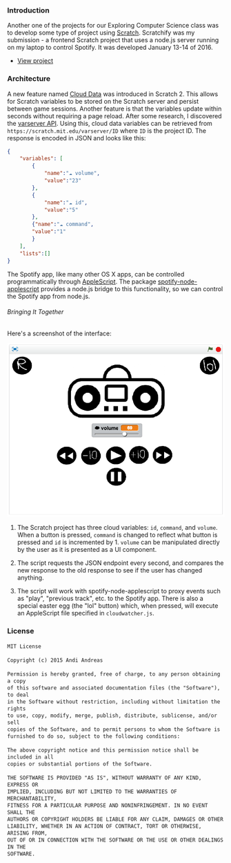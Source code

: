 ### Introduction

Another one of the projects for our Exploring Computer Science class was to develop some type of project using [Scratch](https://scratch.mit.edu/about). Scratchify was my submission - a frontend Scratch project that uses a node.js server running on my laptop to control Spotify. It was developed January 13-14 of 2016.

* [View project](https://scratch.mit.edu/projects/93077193/)

### Architecture

A new feature named [Cloud Data](https://wiki.scratch.mit.edu/wiki/Cloud_Data) was introduced in Scratch 2. This allows for Scratch variables to be stored on the Scratch server and persist between game sessions. Another feature is that the variables update within seconds without requiring a page reload. After some research, I discovered the [varserver API](https://wiki.scratch.mit.edu/wiki/Scratch_API_(2.0)#varserver_Interface). Using this, cloud data variables can be retrieved from `https://scratch.mit.edu/varserver/ID` where `ID` is the project ID. The response is encoded in JSON and looks like this:

```JSON
{
	"variables": [
		{
			"name":"☁ volume",
			"value":"23"
		},
		{
			"name":"☁ id",
			"value":"5"
		},
		{"name":"☁ command",
		"value":"1"
		}
	],
	"lists":[]
}
```

The Spotify app, like many other OS X apps, can be controlled programmatically through [AppleScript](https://developer.apple.com/library/mac/documentation/AppleScript/Conceptual/AppleScriptX/AppleScriptX.html). The package [spotify-node-applescript](https://github.com/andrehaveman/spotify-node-applescript) provides a node.js bridge to this functionality, so we can control the Spotify app from node.js.

###### Bringing It Together

Here's a screenshot of the interface:

![Control interface](/UI.png)

1. The Scratch project has three cloud variables: `id`, `command`, and `volume`. When a button is pressed, `command` is changed to reflect what button is pressed and `id` is incremented by 1. `volume` can be manipulated directly by the user as it is presented as a UI component.

2. The script requests the JSON endpoint every second, and compares the new response to the old response to see if the user has changed anything.

3. The script will work with spotify-node-applescript to proxy events such as "play", "previous track", etc. to the Spotify app. There is also a special easter egg (the "lol" button) which, when pressed, will execute an AppleScript file specified in `cloudwatcher.js`.

### License
```
MIT License

Copyright (c) 2015 Andi Andreas

Permission is hereby granted, free of charge, to any person obtaining a copy
of this software and associated documentation files (the "Software"), to deal
in the Software without restriction, including without limitation the rights
to use, copy, modify, merge, publish, distribute, sublicense, and/or sell
copies of the Software, and to permit persons to whom the Software is
furnished to do so, subject to the following conditions:

The above copyright notice and this permission notice shall be included in all
copies or substantial portions of the Software.

THE SOFTWARE IS PROVIDED "AS IS", WITHOUT WARRANTY OF ANY KIND, EXPRESS OR
IMPLIED, INCLUDING BUT NOT LIMITED TO THE WARRANTIES OF MERCHANTABILITY,
FITNESS FOR A PARTICULAR PURPOSE AND NONINFRINGEMENT. IN NO EVENT SHALL THE
AUTHORS OR COPYRIGHT HOLDERS BE LIABLE FOR ANY CLAIM, DAMAGES OR OTHER
LIABILITY, WHETHER IN AN ACTION OF CONTRACT, TORT OR OTHERWISE, ARISING FROM,
OUT OF OR IN CONNECTION WITH THE SOFTWARE OR THE USE OR OTHER DEALINGS IN THE
SOFTWARE.
```
